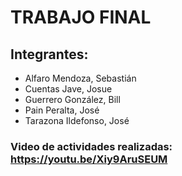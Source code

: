 # TRABAJO FINAL

## Integrantes:

- Alfaro Mendoza, Sebastián
- Cuentas Jave, Josue
- Guerrero González, Bill
- Pain Peralta, José
- Tarazona Ildefonso, José

### Video de actividades realizadas: https://youtu.be/Xiy9AruSEUM

